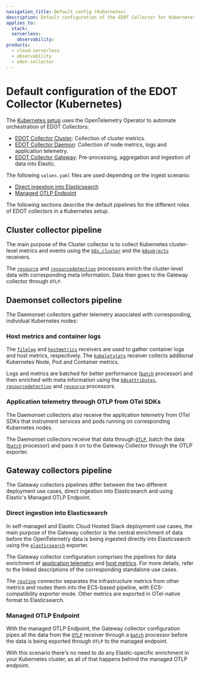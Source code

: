 ```yaml
---
navigation_title: Default config (Kubernetes)
description: Default configuration of the EDOT Collector for Kubernetes.
applies_to:
  stack:
  serverless:
    observability:
products:
  - cloud-serverless
  - observability
  - edot-collector
---
```


# Default configuration of the EDOT Collector (Kubernetes)

The [Kubernetes setup](.../quickstart/index.md) uses the OpenTelemetry Operator to automate orchestration of EDOT Collectors:

* [EDOT Collector Cluster](#cluster-collector-pipeline): Collection of cluster metrics.
* [EDOT Collector Daemon](#daemonset-collectors-pipeline): Collection of node metrics, logs and application telemetry.
* [EDOT Collector Gateway](#gateway-collectors-pipeline): Pre-processing, aggregation and ingestion of data into Elastic.

The following `values.yaml` files are used depending on the ingest scenario:

* [Direct ingestion into Elasticsearch](https://github.com/elastic/elastic-agent/blob/main/deploy/helm/edot-collector/kube-stack/values.yaml)
* [Managed OTLP Endpoint](https://github.com/elastic/elastic-agent/blob/main/deploy/helm/edot-collector/kube-stack/managed_otlp/values.yaml)

The following sections describe the default pipelines for the different roles of EDOT collectors in a Kubernetes setup.

## Cluster collector pipeline

The main purpose of the Cluster collector is to collect Kubernetes cluster-level metrics and events using the [`k8s_cluster`] and the [`k8sobjects`] receivers.

The [`resource`] and [`resourcedetection`] processors enrich the cluster-level data with corresponding meta information. Data then goes to the Gateway collector through `OTLP`. 

## Daemonset collectors pipeline

The Daemonset collectors gather telemetry associated with corresponding, individual Kubernetes nodes:

### Host metrics and container logs

The [`filelog`] and [`hostmetrics`] receivers are used to gather container logs and host metrics, respectively. The [`kubeletstats`] receiver collects additional Kubernetes Node, Pod and Container metrics.

Logs and metrics are batched for better performance ([`batch`] processor) and then enriched with meta information using the [`k8sattributes`], [`resourcedetection`] and [`resource`] processors.

### Application telemetry through OTLP from OTel SDKs

The Daemonset collectors also receive the application telemetry from OTel SDKs that instrument services and pods running on corresponding Kubernetes nodes.

The Daemonset collectors receive that data through [`OTLP`], batch the data ([`batch`] processor) and pass it on to the Gateway Collector through the OTLP exporter.

## Gateway collectors pipeline

The Gateway collectors pipelines differ between the two different deployment use cases, direct ingestion into Elasticsearch and using Elastic's Managed OTLP Endpoint.

### Direct ingestion into Elasticsearch

In self-managed and Elastic Cloud Hosted Stack deployment use cases, the main purpose of the Gateway collector is the central enrichment of data before the OpenTelemetry data is being ingested directly into Elasticsearch using the [`elasticsearch`] exporter.

The Gateway collector configuration comprises the pipelines for data enrichment of [application telemetry](./default-config-standalone.md#application--traces-collection-pipeline) and [host metrics](./default-config-standalone.md#host-metrics-collection-pipeline). For more details, refer to the linked descriptions of the corresponding standalone use cases.

The [`routing`] connector separates the infrastructure metrics from other metrics and routes them into the ECS-based pipeline, with ECS-compatibility exporter mode. Other metrics are exported in OTel-native format to Elasticsearch.

### Managed OTLP Endpoint

With the managed OTLP Endpoint, the Gateway collector configuration pipes all the data from the [`OTLP`] receiver through a [`batch`] processor before the data is being exported through `OTLP` to the managed endpoint.

With this scenario there's no need to do any Elastic-specific enrichment in your Kubernetes cluster, as all of that happens behind the managed OTLP endpoint.

[`hostmetrics`]: https://github.com/open-telemetry/opentelemetry-collector-contrib/tree/main/receiver/hostmetricsreceiver
[`elasticsearch`]: https://github.com/open-telemetry/opentelemetry-collector-contrib/tree/main/exporter/elasticsearchexporter
[`elasticinframetrics`]: https://github.com/elastic/opentelemetry-collector-components/tree/main/processor/elasticinframetricsprocessor
[`elasticsearch`]: https://github.com/open-telemetry/opentelemetry-collector-contrib/tree/main/exporter/elasticsearchexporter
[`k8s_cluster`]: https://github.com/open-telemetry/opentelemetry-collector-contrib/tree/main/receiver/k8sclusterreceiver
[`k8sobjects`]: https://github.com/open-telemetry/opentelemetry-collector-contrib/tree/main/receiver/k8sobjectsreceiver
[`resource`]: https://github.com/open-telemetry/opentelemetry-collector-contrib/tree/main/processor/resourceprocessor
[`k8sattributes`]: https://github.com/open-telemetry/opentelemetry-collector-contrib/tree/main/processor/k8sattributesprocessor
[`resourcedetection`]: https://github.com/open-telemetry/opentelemetry-collector-contrib/tree/main/processor/resourcedetectionprocessor
[`filelog`]: https://github.com/open-telemetry/opentelemetry-collector-contrib/tree/main/receiver/filelogreceiver
[`hostmetrics`]: https://github.com/open-telemetry/opentelemetry-collector-contrib/tree/main/receiver/hostmetricsreceiver
[`kubeletstats`]: https://github.com/open-telemetry/opentelemetry-collector-contrib/tree/main/receiver/kubeletstatsreceiver
[`batch`]: https://github.com/open-telemetry/opentelemetry-collector/tree/main/processor/batchprocessor
[`OTLP`]: https://github.com/open-telemetry/opentelemetry-collector/tree/main/receiver/otlpreceiver
[`routing`]: https://github.com/open-telemetry/opentelemetry-collector-contrib/tree/main/connector/routingconnector